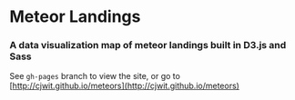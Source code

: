 # Meteor Landings

### A data visualization map of meteor landings built in D3.js and Sass

See `gh-pages` branch to view the site, or go to [http://cjwit.github.io/meteors](http://cjwit.github.io/meteors)
